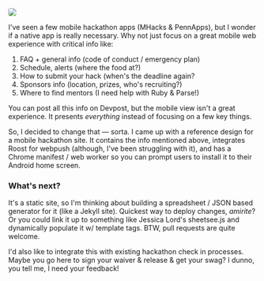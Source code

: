 <img src="http://i.imgur.com/UIYlRpf.gif?1" style="border-radius:4px; border:1px;">

I've seen a few mobile hackathon apps (MHacks & PennApps), but I wonder if a native app is really necessary. Why not just focus on a great mobile web experience with critical info like: 

1. FAQ + general info (code of conduct / emergency plan)
2. Schedule, alerts (where the food at?)
3. How to submit your hack (when's the deadline again?
4. Sponsors info (location, prizes, who's recruiting?)
5. Where to find mentors (I need help with Ruby & Parse!)

You can post all this info on Devpost, but the mobile view isn't a great experience. It presents _everything_ instead of focusing on a few key things. 

So, I decided to change that &mdash; sorta. I came up with a reference design for a mobile hackathon site. It contains the info mentioned above, integrates Roost for webpush (although, I've been struggling with it), and has a Chrome manifest / web worker so you can prompt users to install it to their Android home screen. 

### What's next?

It's a static site, so I'm thinking about building a spreadsheet / JSON based generator for it (like a Jekyll site). Quickest way to deploy changes, _amirite_? Or you could link it up to something like Jessica Lord's sheetsee.js and dynamically populate it w/ template tags. BTW, pull requests are quite welcome.

I'd also like to integrate this with existing hackathon check in processes. Maybe you go here to sign your waiver & release & get your swag? I dunno, you tell me, I need your feedback! 
